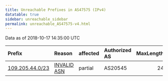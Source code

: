 ```yaml
---
title: Unreachable Prefixes in AS47575 (IPv4)
datatable: true
sidebar: unreachable_sidebar
permalink: unreachable_AS47575-v4.html
---
```


Data as of 2018-10-17 14:35:00 UTC


<div class="datatable-begin"></div>

| Prefix                                                   | Reason                                                                                                 | affected   | Authorized AS   |   MaxLength | Anchor                                         |   unreachable /24s |
|:---------------------------------------------------------|:-------------------------------------------------------------------------------------------------------|:-----------|:----------------|------------:|:-----------------------------------------------|-------------------:|
| [109.205.44.0/23](https://stat.ripe.net/109.205.44.0/23) | [INVALID ASN](https://rpki-validator.ripe.net/announcement-preview?asn=AS47575&prefix=109.205.44.0/23) | partial    | AS20545         |          24 | [RIPE](unreachable_RIPE_NCC_RPKI_Root-v4.html) |                  2 |

<div class="datatable-end"></div>